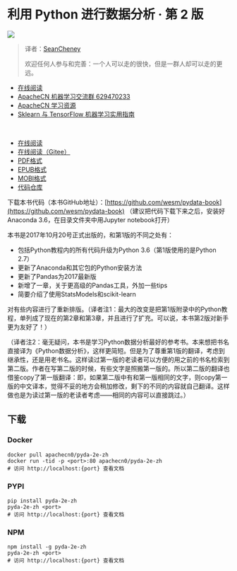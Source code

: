# 利用 Python 进行数据分析 · 第 2 版

![](cover.jpg)

> 译者：[SeanCheney](https://github.com/iamseancheney)
> 
> 欢迎任何人参与和完善：一个人可以走的很快，但是一群人却可以走的更远。

+   [在线阅读](https://pyda.apachecn.org)
+   [ApacheCN 机器学习交流群 629470233](http://shang.qq.com/wpa/qunwpa?idkey=30e5f1123a79867570f665aa3a483ca404b1c3f77737bc01ec520ed5f078ddef)
+   [ApacheCN 学习资源](http://www.apachecn.org/)
+   [Sklearn 与 TensorFlow 机器学习实用指南](https://github.com/it-ebooks/hands-on-ml-2e-zh)

&zwj;

+ [在线阅读](https://www.gitbook.com/book/wizardforcel/pyda-2e/details)
+ [在线阅读（Gitee）](https://apachecn.gitee.io/pyda-2e-zh/)
+ [PDF格式](https://www.gitbook.com/download/pdf/book/wizardforcel/pyda-2e)
+ [EPUB格式](https://www.gitbook.com/download/epub/book/wizardforcel/pyda-2e)
+ [MOBI格式](https://www.gitbook.com/download/mobi/book/wizardforcel/pyda-2e)
+ [代码仓库](https://github.com/apachecn/pyda-2e-zh)

下载本书代码（本书GitHub地址）：[https://github.com/wesm/pydata-book](https://github.com/wesm/pydata-book) （建议把代码下载下来之后，安装好Anaconda 3.6，在目录文件夹中用Jupyter notebook打开）

本书是2017年10月20号正式出版的，和第1版的不同之处有：

* 包括Python教程内的所有代码升级为Python 3.6（第1版使用的是Python 2.7）
* 更新了Anaconda和其它包的Python安装方法
* 更新了Pandas为2017最新版
* 新增了一章，关于更高级的Pandas工具，外加一些tips
* 简要介绍了使用StatsModels和scikit-learn

对有些内容进行了重新排版。（译者注1：最大的改变是把第1版附录中的Python教程，单列成了现在的第2章和第3章，并且进行了扩充。可以说，本书第2版对新手更为友好了！）

（译者注2：毫无疑问，本书是学习Python数据分析最好的参考书。本来想把书名直接译为《Python数据分析》，这样更简短。但是为了尊重第1版的翻译，考虑到继承性，还是用老书名。这样读过第一版的老读者可以方便的用之前的书名检索到第二版。作者在写第二版的时候，有些文字是照搬第一版的。所以第二版的翻译也借鉴copy了第一版翻译：即，如果第二版中有和第一版相同的文字，则copy第一版的中文译本，觉得不妥的地方会稍加修改，剩下的不同的内容就自己翻译。这样做也是为读过第一版的老读者考虑——相同的内容可以直接跳过。）


## 下载

### Docker

```
docker pull apachecn0/pyda-2e-zh
docker run -tid -p <port>:80 apachecn0/pyda-2e-zh
# 访问 http://localhost:{port} 查看文档
```

### PYPI

```
pip install pyda-2e-zh
pyda-2e-zh <port>
# 访问 http://localhost:{port} 查看文档
```

### NPM

```
npm install -g pyda-2e-zh
pyda-2e-zh <port>
# 访问 http://localhost:{port} 查看文档
```
